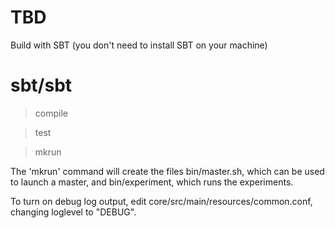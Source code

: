 TBD
===========

Build with SBT (you don't need to install SBT on your machine)

# sbt/sbt

> compile

> test

> mkrun

The 'mkrun' command will create the files bin/master.sh, which can be used to launch a master, and bin/experiment, which runs the experiments.

To turn on debug log output, edit core/src/main/resources/common.conf, changing
loglevel to "DEBUG".